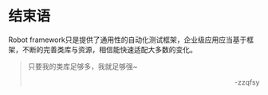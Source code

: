 # 结束语

Robot framework只是提供了通用性的自动化测试框架，企业级应用应当基于框架，不断的完善类库与资源，相信能快速适配大多数的变化。

> 只要我的类库足够多，我就足够强~
> <p align="right">-zzqfsy</p>
